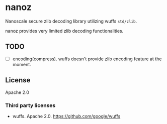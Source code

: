 # nanoz

Nanoscale secure zlib decoding library utilizing wuffs `std/zlib`.

nanoz provides very limited zlib decoding functionalities.

## TODO

* [ ] encoding(compress). wuffs doesn't provide zlib encoding feature at the moment.

## License

Apache 2.0

### Third party licenses

* wuffs. Apache 2.0. https://github.com/google/wuffs
